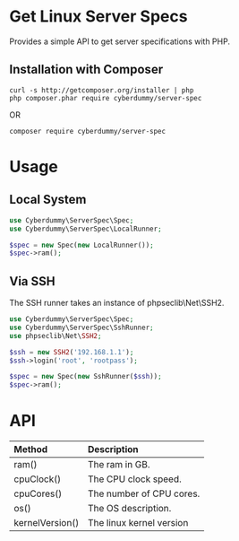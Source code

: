 Get Linux Server Specs
======================

Provides a simple API to get server specifications with PHP.

Installation with Composer
--------------------------

```shell
curl -s http://getcomposer.org/installer | php
php composer.phar require cyberdummy/server-spec
```

OR

```shell
composer require cyberdummy/server-spec
```

# Usage
## Local System
```php
use Cyberdummy\ServerSpec\Spec;
use Cyberdummy\ServerSpec\LocalRunner;

$spec = new Spec(new LocalRunner());
$spec->ram();
```

## Via SSH
The SSH runner takes an instance of phpseclib\Net\SSH2.

```php
use Cyberdummy\ServerSpec\Spec;
use Cyberdummy\ServerSpec\SshRunner;
use phpseclib\Net\SSH2;

$ssh = new SSH2('192.168.1.1');
$ssh->login('root', 'rootpass');

$spec = new Spec(new SshRunner($ssh));
$spec->ram();
```

# API
| Method          | Description              |
|:----------------|:-------------------------|
| ram()           | The ram in GB.           |
| cpuClock()      | The CPU clock speed.     |
| cpuCores()      | The number of CPU cores. |
| os()            | The OS description.      |
| kernelVersion() | The linux kernel version |
